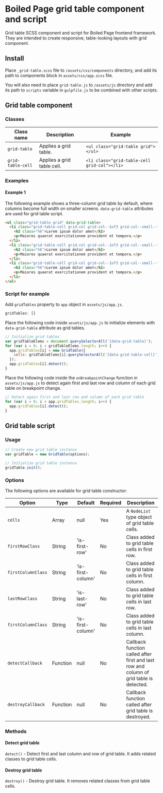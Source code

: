 # Boiled Page grid table component and script

Grid table SCSS component and script for Boiled Page frontend framework. They are intended to create responsive, table-looking layouts with grid component.

## Install

Place `_grid-table.scss` file to `/assets/css/components` directory, and add its path to components block in `assets/css/app.scss` file.

You will also need to place `grid-table.js` to `/assets/js` directory and add its path to `scripts` variable in `gulpfile.js` to be combined with other scripts.

## Grid table component

### Classes

Class name | Description | Example
---------- | ----------- | -------
`grid-table` | Applies a grid table. | `<ul class="grid-table grid"></ul>`
`grid-table-cell` | Applies a grid table cell. | `<li class="grid-table-cell grid-col"></li>`

### Examples

#### Example 1

The following example shows a three-column grid table by default, where columns become full width on smaller screens. `data-grid-table` attributes are used for grid table script.

```html
<ul class="grid-table grid" data-grid-table>
  <li class="grid-table-cell grid-col grid-col--1of3 grid-col--small--full" data-grid-table-cell>
    <h2 class="h6">Lorem ipsum dolor amet</h2>
    <p>Maiores quaerat exercitationem provident et tempora.</p>
  </li>
  <li class="grid-table-cell grid-col grid-col--1of3 grid-col--small--full" data-grid-table-cell>
    <h2 class="h6">Lorem ipsum dolor amet</h2>
    <p>Maiores quaerat exercitationem provident et tempora.</p>
  </li>
  <li class="grid-table-cell grid-col grid-col--1of3 grid-col--small--full" data-grid-table-cell>
    <h2 class="h6">Lorem ipsum dolor amet</h2>
    <p>Maiores quaerat exercitationem provident et tempora.</p>
  </li>
</ul>
```
### Script for example

Add `gridTables` property to `app` object in `assets/js/app.js`.

```js
gridTables: []
```

Place the following code inside `assets/js/app.js` to initialize elements with `data-grid-table` attribute as grid tables.

```js
// Initialize grid tables
var gridTableElems = document.querySelectorAll('[data-grid-table]');
for (var i = 0; i < gridTableElems.length; i++) {
  app.gridTables[i] = new GridTable({
    cells: gridTableElems[i].querySelectorAll('[data-grid-table-cell]')
  });
  app.gridTables[i].detect();
}
```

Place the following code inside the `onBreakpointChange` function in `assets/js/app.js` to detect again first and last row and column of each grid table on breakpoint change.

```js
// Detect again first and last row and column of each grid table
for (var i = 0; i < app.gridTables.length; i++) {
  app.gridTables[i].detect();
}
```

## Grid table script

### Usage

```js
// Create new grid table instance
var gridTable = new GridTable(options);

// Initialize grid table instance
gridTable.init();
```

### Options

The following options are available for grid table constructor:

Option| Type | Default | Required | Description
------|------|---------|----------|------------
`cells` | Array | null | Yes | A `NodeList` type object of grid table cells.
`firstRowClass` | String | 'is-first-row' | No | Class added to grid table cells in first row.
`firstColumnClass` | String | 'is-first-column' | No | Class added to grid table cells in first column.
`lastRowClass` | String | 'is-last-row' | No | Class added to grid table cells in last row.
`firstColumnClass` | String | 'is-first-column' | No | Class added to grid table cells in last column.
`detectCallback` | Function | null | No | Callback function called after first and last row and column of grid table is detected.
`destroyCallback` | Function | null | No | Callback function called after grid table is destroyed.

### Methods

#### Detect grid table

`detect()` - Detect first and last column and row of grid table. It adds related classes to grid table cells.

#### Destroy grid table 

`destroy()` - Destroy grid table. It removes related classes from grid table cells.
